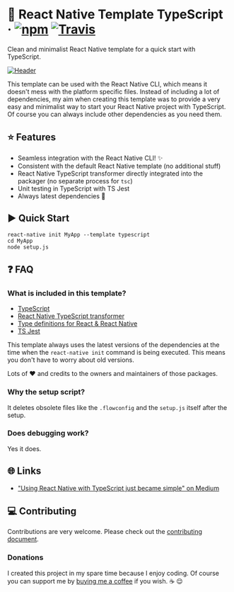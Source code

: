 # :space_invader: React Native Template TypeScript · [![npm](https://img.shields.io/npm/v/react-native-template-typescript.svg)](https://www.npmjs.com/package/react-native-template-typescript) [![Travis](https://img.shields.io/travis/emin93/react-native-template-typescript.svg)](https://travis-ci.org/emin93/react-native-template-typescript)

Clean and minimalist React Native template for a quick start with TypeScript.

[![Header](https://cdn-images-1.medium.com/max/500/1*E9RnPOATuhjuNrlFkv5oSg.jpeg)](https://medium.com/@emin93/react-native-typescript-b965059109d3)

This template can be used with the React Native CLI, which means it doesn't mess with the platform specific files. Instead of including a lot of dependencies, my aim when creating this template was to provide a very easy and minimalist way to start your React Native project with TypeScript. Of course you can always include other dependencies as you need them.

## :star: Features

-   Seamless integration with the React Native CLI! :sparkles:
-   Consistent with the default React Native template (no additional stuff)
-   React Native TypeScript transformer directly integrated into the packager (no separate process for `tsc`)
-   Unit testing in TypeScript with TS Jest
-   Always latest dependencies :raised_hands:

## :arrow_forward: Quick Start

```
react-native init MyApp --template typescript
cd MyApp
node setup.js
```

## :question: FAQ

### What is included in this template?

-   [TypeScript](https://github.com/Microsoft/TypeScript)
-   [React Native TypeScript transformer](https://github.com/ds300/react-native-typescript-transformer)
-   [Type definitions for React & React Native](https://github.com/DefinitelyTyped/DefinitelyTyped)
-   [TS Jest](https://github.com/kulshekhar/ts-jest)

This template always uses the latest versions of the dependencies at the time when the `react-native init` command is being executed. This means you don't have to worry about old versions.

Lots of :heart: and credits to the owners and maintainers of those packages.

### Why the setup script?

It deletes obsolete files like the `.flowconfig` and the `setup.js` itself after the setup.

### Does debugging work?

Yes it does.

## :globe_with_meridians: Links

-   ["Using React Native with TypeScript just became simple" on Medium](https://medium.com/@emin93/react-native-typescript-b965059109d3)

## :computer: Contributing

Contributions are very welcome. Please check out the [contributing document](https://github.com/emin93/react-native-template-typescript/blob/master/CONTRIBUTING.md).

### Donations

I created this project in my spare time because I enjoy coding. Of course you can support me by [buying me a coffee](https://www.paypal.me/emin93) if you wish. :coffee: :relieved:

